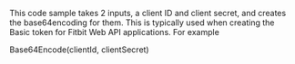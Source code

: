 This code sample takes 2 inputs, a client ID and client secret, and creates the base64encoding for them.  This is typically used when
creating the Basic token for Fitbit Web API applications.  For example

Base64Encode(clientId, clientSecret)

